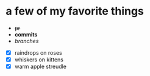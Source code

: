 # a few of my favorite things 
- ~~pr~~
- **commits**
- _branches_

- [x] raindrops on roses
- [x] whiskers on kittens
- [x] warm apple streudle
